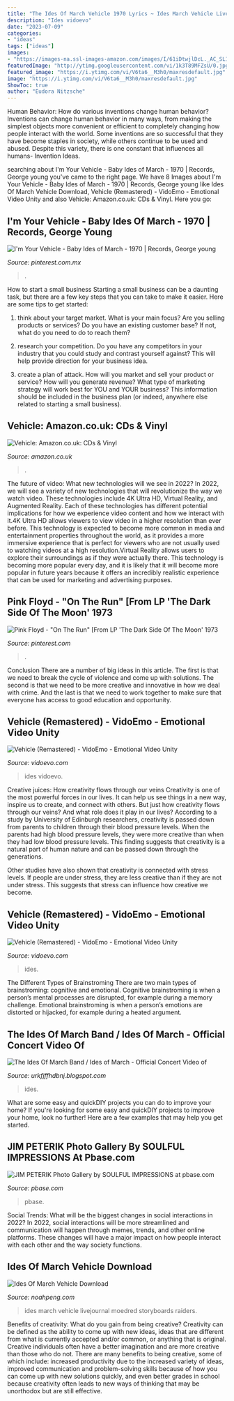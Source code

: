 ```yaml
---
title: "The Ides Of March Vehicle 1970 Lyrics ~ Ides March Vehicle Livejournal Moedred Storyboards Raiders"
description: "Ides vidoevo"
date: "2023-07-09"
categories:
- "ideas"
tags: ["ideas"]
images:
- "https://images-na.ssl-images-amazon.com/images/I/61iDtwjlDcL._AC_SL1200_.jpg"
featuredImage: "http://ytimg.googleusercontent.com/vi/1k3T89MFZsU/0.jpg"
featured_image: "https://i.ytimg.com/vi/V6ta6__M3h0/maxresdefault.jpg"
image: "https://i.ytimg.com/vi/V6ta6__M3h0/maxresdefault.jpg"
ShowToc: true
author: "Eudora Nitzsche"
---
```



Human Behavior: How do various inventions change human behavior?
Inventions can change human behavior in many ways, from making the simplest objects more convenient or efficient to completely changing how people interact with the world. Some inventions are so successful that they have become staples in society, while others continue to be used and abused. Despite this variety, there is one constant that influences all humans- Invention Ideas.

	

		
searching about I&#039;m Your Vehicle - Baby Ides of March - 1970 | Records, George young you've came to the right page. We have 8 Images about I&#039;m Your Vehicle - Baby Ides of March - 1970 | Records, George young like Ides Of March Vehicle Download, Vehicle (Remastered) - VidoEmo - Emotional Video Unity and also Vehicle: Amazon.co.uk: CDs &amp; Vinyl. Here you go:
		
    
## I&#039;m Your Vehicle - Baby Ides Of March - 1970 | Records, George Young

<img loading=lazy src="https://i.pinimg.com/originals/79/44/50/7944500351a9aa846699207a5dc9e5ab.jpg" onerror="this.onerror=null;this.src='https://tse4.mm.bing.net/th?id=OIP.KXCJZx-U_Z15Pl5piUiAFAAAAA&amp;pid=15.1';" alt="I&#039;m Your Vehicle - Baby Ides of March - 1970 | Records, George young">

_Source: pinterest.com.mx_

>. 

	

How to start a small business
Starting a small business can be a daunting task, but there are a few key steps that you can take to make it easier. Here are some tips to get started:
1. think about your target market. What is your main focus? Are you selling products or services? Do you have an existing customer base? If not, what do you need to do to reach them?

2. research your competition. Do you have any competitors in your industry that you could study and contrast yourself against? This will help provide direction for your business idea.

3. create a plan of attack. How will you market and sell your product or service? How will you generate revenue? What type of marketing strategy will work best for YOU and YOUR business? This information should be included in the business plan (or indeed, anywhere else related to starting a small business).

    
## Vehicle: Amazon.co.uk: CDs &amp; Vinyl

<img loading=lazy src="https://images-na.ssl-images-amazon.com/images/I/61iDtwjlDcL._AC_SL1200_.jpg" onerror="this.onerror=null;this.src='https://tse2.mm.bing.net/th?id=OIP.SXtdm_BMCwpGQFcqNCV50wHaHa&amp;pid=15.1';" alt="Vehicle: Amazon.co.uk: CDs &amp; Vinyl">

_Source: amazon.co.uk_

>. 

	

The future of video: What new technologies will we see in 2022?
In 2022, we will see a variety of new technologies that will revolutionize the way we watch video. These technologies include 4K Ultra HD, Virtual Reality, and Augmented Reality. Each of these technologies has different potential implications for how we experience video content and how we interact with it.4K Ultra HD allows viewers to view video in a higher resolution than ever before. This technology is expected to become more common in media and entertainment properties throughout the world, as it provides a more immersive experience that is perfect for viewers who are not usually used to watching videos at a high resolution.Virtual Reality allows users to explore their surroundings as if they were actually there. This technology is becoming more popular every day, and it is likely that it will become more popular in future years because it offers an incredibly realistic experience that can be used for marketing and advertising purposes.

    
## Pink Floyd - &quot;On The Run&quot; [From LP &#039;The Dark Side Of The Moon&#039; 1973

<img loading=lazy src="https://i.pinimg.com/736x/8e/d7/d7/8ed7d77cf276129bb187b57f373ad5f6--s-music-music-life.jpg" onerror="this.onerror=null;this.src='https://tse2.mm.bing.net/th?id=OIP.DEn_6l6e4kUNDiE2kBqSeQEsDh&amp;pid=15.1';" alt="Pink Floyd - &quot;On The Run&quot; [From LP &#039;The Dark Side Of The Moon&#039; 1973">

_Source: pinterest.com_

>. 

	

Conclusion
There are a number of big ideas in this article. The first is that we need to break the cycle of violence and come up with solutions. The second is that we need to be more creative and innovative in how we deal with crime. And the last is that we need to work together to make sure that everyone has access to good education and opportunity.

    
## Vehicle (Remastered) - VidoEmo - Emotional Video Unity

<img loading=lazy src="http://ytimg.googleusercontent.com/vi/Se-lDjT-haQ/0.jpg" onerror="this.onerror=null;this.src='https://tse3.mm.bing.net/th?id=OIP.SahnU6GfbbM9uYA0FOZhKgHaFj&amp;pid=15.1';" alt="Vehicle (Remastered) - VidoEmo - Emotional Video Unity">

_Source: vidoevo.com_

>ides vidoevo. 

	

Creative juices: How creativity flows through our veins
Creativity is one of the most powerful forces in our lives. It can help us see things in a new way, inspire us to create, and connect with others. But just how creativity flows through our veins? And what role does it play in our lives?
According to a study by University of Edinburgh researchers, creativity is passed down from parents to children through their blood pressure levels. When the parents had high blood pressure levels, they were more creative than when they had low blood pressure levels. This finding suggests that creativity is a natural part of human nature and can be passed down through the generations.

Other studies have also shown that creativity is connected with stress levels. If people are under stress, they are less creative than if they are not under stress. This suggests that stress can influence how creative we become.

    
## Vehicle (Remastered) - VidoEmo - Emotional Video Unity

<img loading=lazy src="http://ytimg.googleusercontent.com/vi/1k3T89MFZsU/0.jpg" onerror="this.onerror=null;this.src='https://tse4.mm.bing.net/th?id=OIP.gN-yYKqk1phKqL-cN-MlNAHaFj&amp;pid=15.1';" alt="Vehicle (Remastered) - VidoEmo - Emotional Video Unity">

_Source: vidoevo.com_

>ides. 

	

The Different Types of Brainstroming
There are two main types of brainstroming: cognitive and emotional. Cognitive brainstroming is when a person’s mental processes are disrupted, for example during a memory challenge. Emotional brainstroming is when a person’s emotions are distorted or hijacked, for example during a heated argument.

    
## The Ides Of March Band / Ides Of March - Official Concert Video Of

<img loading=lazy src="https://i.ytimg.com/vi/V6ta6__M3h0/maxresdefault.jpg" onerror="this.onerror=null;this.src='https://tse2.mm.bing.net/th?id=OIP.VwU-w5A0dQj8VV-SiyYGaQHaEK&amp;pid=15.1';" alt="The Ides Of March Band / Ides of March - Official Concert Video of">

_Source: urkfjffhdbnj.blogspot.com_

>ides. 

	

What are some easy and quickDIY projects you can do to improve your home?
If you're looking for some easy and quickDIY projects to improve your home, look no further! Here are a few examples that may help you get started.

    
## JIM PETERIK Photo Gallery By SOULFUL IMPRESSIONS At Pbase.com

<img loading=lazy src="https://a4.pbase.com/g1/90/147390/3/115907436.925UfNUX.jpg" onerror="this.onerror=null;this.src='https://tse4.mm.bing.net/th?id=OIP.QV-LBoFQlWK9LKB2Olp4WQAAAA&amp;pid=15.1';" alt="JIM PETERIK Photo Gallery by SOULFUL IMPRESSIONS at pbase.com">

_Source: pbase.com_

>pbase. 

	

Social Trends: What will be the biggest changes in social interactions in 2022?
In 2022, social interactions will be more streamlined and communication will happen through memes, trends, and other online platforms. These changes will have a major impact on how people interact with each other and the way society functions.

    
## Ides Of March Vehicle Download

<img loading=lazy src="http://pics.livejournal.com/moedred/pic/0005x7z3/s800" onerror="this.onerror=null;this.src='https://tse1.mm.bing.net/th?id=OIP.s6ibTMbp5MS30yUTFXPzRAHaKU&amp;pid=15.1';" alt="Ides Of March Vehicle Download">

_Source: noahpeng.com_

>ides march vehicle livejournal moedred storyboards raiders. 

	

Benefits of creativity: What do you gain from being creative?
Creativity can be defined as the ability to come up with new ideas, ideas that are different from what is currently accepted and/or common, or anything that is original. Creative individuals often have a better imagination and are more creative than those who do not. There are many benefits to being creative, some of which include: increased productivity due to the increased variety of ideas, improved communication and problem-solving skills because of how you can come up with new solutions quickly, and even better grades in school because creativity often leads to new ways of thinking that may be unorthodox but are still effective.

